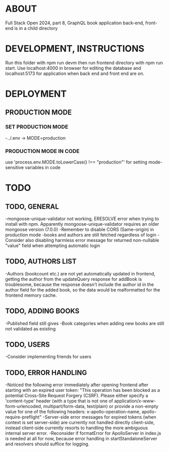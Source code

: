 # ABOUT

Full Stack Open 2024, part 8, GraphQL book application back-end, front-end is in a child directory

# DEVELOPMENT, INSTRUCTIONS

Run this folder with npm run devm then run frontend directory with npm run start. 
Use localhost:4000 in browser for editing the database and localhost:5173 for application when back end and front end are on.

# DEPLOYMENT

## PRODUCTION MODE
### SET PRODUCTION MODE
-../.env -> MODE=production
### PRODUCTION MODE IN CODE
use 'process.env.MODE.toLowerCase() !== "production"' for setting mode-sensitive variables in code


# TODO
## TODO, GENERAL

-mongoose-unique-validator not working, ERESOLVE error when trying to install with npm.
Apparently mongoose-unique-validator requires an older mongoose version (7.0.0)
-Remember to disable CORS (Same-origin) in production mode
-books and authors are still fetched regardless of login 
-Consider also disabling harmless error message for returned non-nullable "value" field when attempting automatic login


## TODO, AUTHORS LIST
-Authors (bookcount etc.) are not yet automatically updated in frontend, getting the author from the updateQuery response for addBook is troublesome, because
the response doesn't include the author id in the author field for the added book, so the data would be malformatted for the frontend memory cache.
## TODO, ADDING BOOKS 
-Published field still gives
-Book categories when adding new books are still not validated as existing

## TODO, USERS
-Consider implementing friends for users

## TODO, ERROR HANDLING

-Noticed the following error immediately after opening frontend after starting with an expired user token: "This operation has been blocked as a potential Cross-Site Request Forgery (CSRF). Please either specify a 'content-type' header (with a type that is not one of application/x-www-form-urlencoded, multipart/form-data, text/plain) or provide a non-empty value for one of the following headers: x-apollo-operation-name, apollo-require-preflight"
-Server-side error messages for expired tokens (when context is set server-side) are currently not handled directly client-side, instead client-side currently resorts to handling the more ambiguous internal server error. 
-Reconsider if formatError for ApolloServer in index.js is needed at all for now, because error handling in startStandaloneServer and resolvers should suffice for logging.

